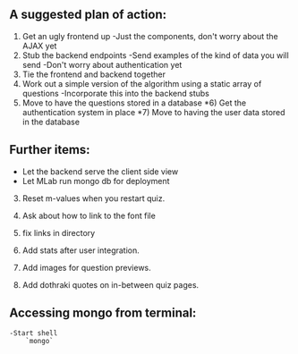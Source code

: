 ## A suggested plan of action:

1) Get an ugly frontend up
    -Just the components, don't worry about the AJAX yet
2) Stub the backend endpoints
    -Send examples of the kind of data you will send
    -Don't worry about authentication yet
3) Tie the frontend and backend together
4) Work out a simple version of the algorithm using a static array of questions
    -Incorporate this into the backend stubs
5) Move to have the questions stored in a database
*6) Get the authentication system in place
*7) Move to having the user data stored in the database



## Further items:

* Let the backend serve the client side view
* Let MLab run mongo db for deployment



3) Reset m-values when you restart quiz.
4) Ask about how to link to the font file
5) fix links in directory

5) Add stats after user integration.
6) Add images for question previews.
7) Add dothraki quotes on in-between quiz pages.

## Accessing mongo from terminal:
	-Start shell
		`mongo`
